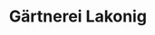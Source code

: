 ---
title: "Gärtnerei Lakonig"
url: /treffen-am-ossiacher-see/gaertnerei-lakonig/
shop: Garten-Center
---